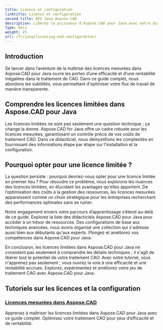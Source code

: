 ```yaml
---
title: Licence et configuration
linktitle: Licence et configuration
second_title: API Java Aspose.CAD
description: Libérez la puissance d'Aspose.CAD pour Java avec notre didacticiel de licence limitée. Optimisez le traitement CAO de manière efficace et rentable pour une productivité améliorée.
type: docs
weight: 25
url: /fr/java/licensing-and-configuration/
---
```

## Introduction

Se lancer dans l’aventure de la maîtrise des licences mesurées dans Aspose.CAD pour Java ouvre les portes d’une efficacité et d’une rentabilité inégalées dans le traitement de CAO. Dans ce guide complet, nous abordons les subtilités, vous permettant d'optimiser votre flux de travail de manière transparente.

## Comprendre les licences limitées dans Aspose.CAD pour Java

Les licences limitées ne sont pas seulement une question technique ; ça change la donne. Aspose.CAD for Java offre un cadre robuste pour les licences mesurées, garantissant un contrôle précis de vos coûts de traitement CAO. Dans ce didacticiel, nous démystifions les complexités en fournissant des informations étape par étape sur l'installation et la configuration.

## Pourquoi opter pour une licence limitée ?

La question persiste : pourquoi devriez-vous opter pour une licence limitée en premier lieu ? Pour résoudre ce problème, nous explorons les nuances des licences limitées, en élucidant les avantages qu'elles apportent. De l’optimisation des coûts à la gestion des ressources, les licences mesurées apparaissent comme un choix stratégique pour les entreprises recherchant des performances optimales sans se ruiner.

Notre engagement envers votre parcours d’apprentissage s’étend au-delà de ce guide. Explorez la liste des didacticiels Aspose.CAD pour Java pour accéder à un trésor de ressources. Des configurations de base aux techniques avancées, nous avons organisé une collection qui s'adresse aussi bien aux débutants qu'aux experts. Plongez et améliorez vos compétences dans Aspose.CAD pour Java.

En conclusion, les licences limitées dans Aspose.CAD pour Java ne consistent pas seulement à comprendre les détails techniques ; il s'agit de libérer tout le potentiel de votre traitement CAO. Avec notre tutoriel, vous n'apprenez pas seulement ; vous ouvrez la voie à une efficacité et une rentabilité accrues. Explorez, expérimentez et améliorez votre jeu de traitement CAO avec Aspose.CAD pour Java.
## Tutoriels sur les licences et la configuration
### [Licences mesurées dans Aspose.CAD](./metered-licensing-in-aspose-cad/)
Apprenez à maîtriser les licences limitées dans Aspose.CAD pour Java avec ce guide complet. Optimisez votre traitement CAO pour plus d’efficacité et de rentabilité.